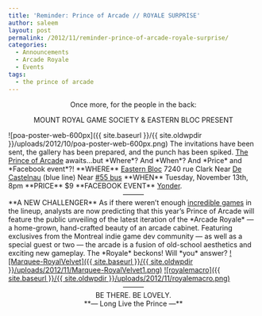 ```yaml
---
title: 'Reminder: Prince of Arcade // ROYALE SURPRISE'
author: saleem
layout: post
permalink: /2012/11/reminder-prince-of-arcade-royale-surprise/
categories:
  - Announcements
  - Arcade Royale
  - Events
tags:
  - the prince of arcade
---
```

<center>
  Once more, for the people in the back:</p> <p>
    MOUNT ROYAL GAME SOCIETY &#038; EASTERN BLOC PRESENT</center>
![poa-poster-web-600px]({{ site.baseurl }}/{{ site.oldwpdir }}/uploads/2012/10/poa-poster-web-600px.png)
The invitations have been sent, the gallery has been prepared, and the punch has been spiked.
 <a href="{{ site.baseurl }}/2012/11/the-prince-of-arcade-2/">The Prince of Arcade</a> awaits&#8230;but *Where*? And *When*? And *Price* and *Facebook event*?!
**WHERE**
 <a href="https://plus.google.com/109033529997287476853/about?gl=ca&hl=en">Eastern Bloc</a>
 7240 rue Clark
 Near <a href="http://www.stm.info/english/metro/a-m61.htm">De Castelnau</a> (blue line)
 Near <a href="http://www.stm.info/english/bus/plan_lig/a-pl55.htm">#55 bus</a>
**WHEN**
 Tuesday, November 13th, 8pm
**PRICE**
 $9
**FACEBOOK EVENT**
 <a href="https://www.facebook.com/events/413416385392229/">Yonder</a>.
<center>
      &#8212;&#8212;&#8212;
    </center>
**A NEW CHALLENGER**
 As if there weren&#8217;t enough <a href="{{ site.baseurl }}/2012/11/the-prince-of-arcade-2/">incredible games</a> in the lineup, analysts are now predicting that this year&#8217;s Prince of Arcade will feature the public unveiling of the latest iteration of the *Arcade Royale* &#8212; a home-grown, hand-crafted beauty of an arcade cabinet. Featuring exclusives from the Montreal indie game dev community &#8212; as well as a special guest or two &#8212; the arcade is a fusion of old-school aesthetics and exciting new gameplay.
The *Royale* beckons! Will *you* answer?
<a href="{{ site.baseurl }}/{{ site.oldwpdir }}/uploads/2012/11/Marquee-RoyalVelvet1.png">![Marquee-RoyalVelvet]({{ site.baseurl }}/{{ site.oldwpdir }}/uploads/2012/11/Marquee-RoyalVelvet1.png)</a>
<a href="{{ site.baseurl }}/{{ site.oldwpdir }}/uploads/2012/11/royalemacro.png">![royalemacro]({{ site.baseurl }}/{{ site.oldwpdir }}/uploads/2012/11/royalemacro.png)</a>
<center>
      &#8212;&#8212;&#8212;
    </center>
<center>
      BE THERE. BE LOVELY.
    </center>
<center>
      **&#8212; Long Live the Prince &#8212;**
    </center>
